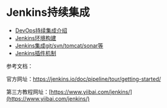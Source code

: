 # Jenkins持续集成

* [DevOps持续集成介绍](devopschi-xu-ji-cheng-jie-shao.md) 
* [Jenkins环境构建](jenkinshuan-jing-gou-jian/) 
* [Jenkins集成git/svn/tomcat/sonar等](jenkinsji-cheng-git-svn-tomcat-sonar-deng/) 
* [Jenkins插件机制](jenkinscha-jian-ji-zhi.md) 

参考文档：

官方网址：[https://jenkins.io/doc/pipeline/tour/getting-started/ ](https://jenkins.io/doc/pipeline/tour/getting-started/)

第三方教程网址：[https://www.yiibai.com/jenkins/](https://www.yiibai.com/jenkins/)

